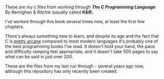 These are my c files from working through __*The C Programming Language*__ By Kernighan & Ritchie (usually called __*K&R*__).  

I've worked through this book several times now, at least the first few chapters.  

There's always something new to learn, and despite its age and the fact that C is [pretty arcane](https://www.ioccc.org/) compared to most modern languages it's probably one of the best programming books I've read.  It doesn't hold your hand, the pace and difficulty ramping feel appropriate, and it doesn't take 500 pages to say what can be said in just over 200.   

These are the files from my last run through - several years ago now, although this repository has only recently been created.  
